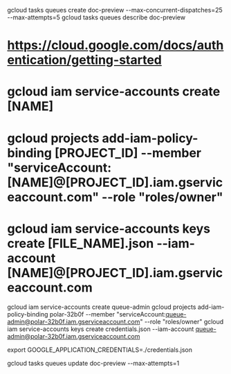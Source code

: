 gcloud tasks queues create doc-preview --max-concurrent-dispatches=25 --max-attempts=5 
gcloud tasks queues describe doc-preview


# https://cloud.google.com/docs/authentication/getting-started


# gcloud iam service-accounts create [NAME]
# gcloud projects add-iam-policy-binding [PROJECT_ID] --member "serviceAccount:[NAME]@[PROJECT_ID].iam.gserviceaccount.com" --role "roles/owner"
# gcloud iam service-accounts keys create [FILE_NAME].json --iam-account [NAME]@[PROJECT_ID].iam.gserviceaccount.com


gcloud iam service-accounts create queue-admin
gcloud projects add-iam-policy-binding polar-32b0f --member "serviceAccount:queue-admin@polar-32b0f.iam.gserviceaccount.com" --role "roles/owner"
gcloud iam service-accounts keys create credentials.json --iam-account queue-admin@polar-32b0f.iam.gserviceaccount.com

export GOOGLE_APPLICATION_CREDENTIALS=./credentials.json

gcloud tasks queues update doc-preview --max-attempts=1
